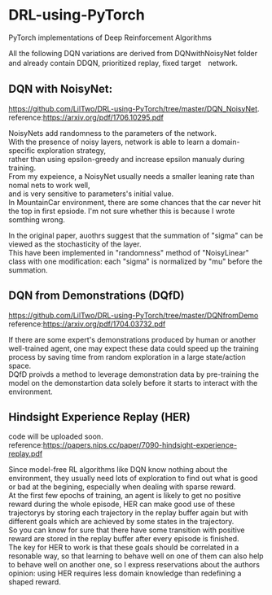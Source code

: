 # DRL-using-PyTorch
PyTorch implementations of Deep Reinforcement Algorithms

All the following DQN variations are derived from DQNwithNoisyNet folder and already contain DDQN, prioritized replay, fixed target　network.

## DQN with NoisyNet:  
https://github.com/LilTwo/DRL-using-PyTorch/tree/master/DQN_NoisyNet.  
reference:https://arxiv.org/pdf/1706.10295.pdf

NoisyNets add randomness to the parameters of the network.  
With the presence of noisy layers, network is able to learn a domain-specific exploration strategy,  
rather than using epsilon-greedy and increase epsilon manualy during training.  
From my expeience, a NoisyNet usually needs a smaller leaning rate than nomal nets to work well,  
and is very sensitive to parameters's initial value.  
In MountainCar environment, there are some chances that the car never hit the top in first epsiode. 
I'm not sure whether this is because I wrote somthing wrong.

In the original paper, auothrs suggest that the summation of "sigma" can be viewed as the stochasticity of the layer.  
This have been implemented in "randomness" method of "NoisyLinear" class with one modification: each "sigma" is normalized by "mu" before the summation.  

## DQN from Demonstrations (DQfD)
https://github.com/LilTwo/DRL-using-PyTorch/tree/master/DQNfromDemo  
reference:https://arxiv.org/pdf/1704.03732.pdf

If there are some expert's demonstrations produced by human or another well-trained agent, one may expect these data could speed up the training process by saving time from random exploration in a large state/action space.   
DQfD proivds a method to leverage demonstration data by pre-training the model on the demonstartion data solely before it starts to interact with the environment.  

## Hindsight Experience Replay (HER)
code will be uploaded soon.  
reference:https://papers.nips.cc/paper/7090-hindsight-experience-replay.pdf

Since model-free RL algorithms like DQN know nothing about the environment, they usually need lots of exploration to find out what is good or bad at the begining, especially when dealing with sparse reward.  
At the first few epochs of training, an agent is likely to get no positive reward during the whole episode, HER can make good use of these trajectorys by storing each trajectory in the replay buffer again but with different goals which are achieved by some states in the trajectory.    
So you can know for sure that there have some transition with positive reward are stored in the replay buffer after every episode is finished.  
The key for HER to work is that these goals should be correlated in a resonable way, so that learning to behave well on one of them can also help to behave well on another one, so I express reservations about the authors opinion: using HER requires less domain knowledge than redefining a shaped reward.
